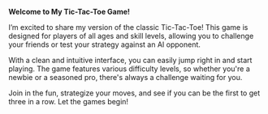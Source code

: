 <b>Welcome to My Tic-Tac-Toe Game!</b>

I’m excited to share my version of the classic Tic-Tac-Toe! This game is designed for players of all ages and skill levels, allowing you to challenge your friends or test your strategy against an AI opponent.

With a clean and intuitive interface, you can easily jump right in and start playing. The game features various difficulty levels, so whether you're a newbie or a seasoned pro, there's always a challenge waiting for you.

Join in the fun, strategize your moves, and see if you can be the first to get three in a row. Let the games begin!

